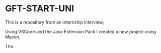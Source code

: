 # GFT-START-UNI
This is a repository from an internship interview;

Using VSCode and the Java Extension Pack I created a new project using Maven.

The 